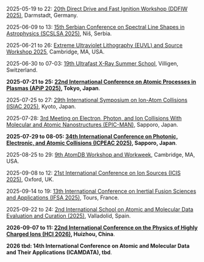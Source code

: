 2025-05-19 to 22: [20th Direct Drive and Fast Ignition Workshop (DDFIW 2025)](https://indico.gsi.de/event/21177/ "DDFIW 2025 explores direct drive and fast ignition in inertial fusion, focusing on laser-plasma interactions and high-energy-density physics. Topics include implosion dynamics, ignition schemes, and computational modeling, with applications in fusion energy, emphasizing experimental and theoretical advancements."), Darmstadt, Germany.

2025-06-09 to 13: [15th Serbian Conference on Spectral Line Shapes in Astrophysics (SCSLSA 2025)](http://servo.aob.rs/scslsa/ "SCSLSA 2025 focuses on spectral line shapes in astrophysics, covering plasma diagnostics, radiative transfer, and line broadening. Topics include stellar atmospheres, interstellar media, and applications in astrophysical modeling, emphasizing spectroscopic analysis of plasmas."), Niš, Serbia.

2025-06-21 to 26: [Extreme Ultraviolet Lithography (EUVL) and Source Workshop 2025](https://euvlitho.com "This workshop focuses on extreme ultraviolet lithography, covering plasma-based EUV sources, optics, and patterning. Topics include high-power plasma generation, source stability, and applications in semiconductor manufacturing, emphasizing advancements in plasma-driven lithography technologies."), Cambridge, MA, USA.

2025-06-30 to 07-03: [19th Ultrafast X-Ray Summer School](https://indico.psi.ch/event/17172/ "This summer school focuses on ultrafast X-ray science, covering X-ray free-electron lasers, time-resolved spectroscopy, and plasma interactions. Topics include ultrafast dynamics, structural biology, and applications in materials science, emphasizing experimental and computational X-ray techniques."), Villigen, Switzerland.

**2025-07-21 to 25: [22nd International Conference on Atomic Processes in Plasmas (APiP 2025)](https://yebisu.ils.uec.ac.jp/apip2025/ "APiP 2025 focuses on atomic processes in plasmas, covering ionization, recombination, and spectral modeling. Topics include plasma diagnostics, astrophysical plasmas, and applications in fusion and materials processing, emphasizing atomic physics in plasma environments."), Tokyo, Japan**.

2025-07-25 to 27: [29th International Symposium on Ion-Atom Collisions (ISIAC 2025)](https://ion-beam.jp/isiac2025/ "ISIAC 2025 focuses on ion-atom collisions, covering charge transfer, ionization, and scattering processes. Topics include plasma diagnostics, astrophysical applications, and materials analysis, emphasizing experimental and theoretical studies of ion-atom interaction dynamics in plasmas."), Kyoto, Japan.

2025-07-28: [3rd Meeting on Electron, Photon, and Ion Collisions With Molecular and Atomic Nanostructures (EPIC-MAN)](https://epic-man3.sciencesconf.org "EPIC-MAN 2025 focuses on electron, photon, and ion collisions with nanostructures, covering scattering, excitation, and ionization processes. Topics include nanoscale plasma interactions, applications in materials science and nanotechnology, emphasizing experimental and theoretical collision dynamics."), Sapporo, Japan.

**2025-07-29 to 08-05: [34th International Conference on Photonic, Electronic, and Atomic Collisions (ICPEAC 2025)](https://icpeac2025.jp "ICPEAC 2025 focuses on photonic, electronic, and atomic collisions, covering scattering, ionization, and plasma interactions. Topics include laser-induced processes, astrophysical applications, and materials analysis, emphasizing experimental and theoretical collision dynamics in plasmas."), Sapporo, Japan**.

2025-08-25 to 29: [9th AtomDB Workshop and Workweek](https://etix.com/ticket/p/63582623/ "The AtomDB workshop focuses on atomic databases for plasmas, covering spectral modeling, ionization, and recombination data. Topics include applications in astrophysical plasmas, fusion research, and plasma diagnostics, emphasizing computational tools for accurate atomic data in plasma simulations."), Cambridge, MA, USA.

2025-09-08 to 12: [21st International Conference on Ion Sources (ICIS 2025)](https://indico.stfc.ac.uk/event/1192/ "ICIS 2025 focuses on ion sources, covering ion beam production, plasma-based sources, and beam diagnostics. Topics include applications in particle accelerators, fusion research, and materials analysis, emphasizing advancements in ion source technology for plasma and atomic physics."), Oxford, UK.

2025-09-14 to 19: [13th International Conference on Inertial Fusion Sciences and Applications (IFSA 2025)](https://ifsa2025.org "IFSA 2025 focuses on inertial fusion, covering laser-driven fusion, plasma compression, and ignition physics. Topics include applications in fusion energy, high-energy-density physics, and astrophysics, emphasizing experimental and computational advances in inertial confinement fusion."), Tours, France.

2025-09-22 to 24: [2nd International School on Atomic and Molecular Data Evaluation and Curation (2025)](https://eventos.uva.es/129130/detail/2nd-international-school-on-atomic-and-molecular-data-evaluation-and-curation.html "This school focuses on atomic and molecular data curation, covering spectral databases, collision data, and plasma modeling. Topics include applications in astrophysics, fusion, and plasma diagnostics, emphasizing computational and experimental methods for accurate data evaluation."), Valladolid, Spain.

**2026-09-07 to 11: [22nd International Conference on the Physics of Highly Charged Ions (HCI 2026)](https://indico.impcas.ac.cn/event/75/ "HCI 2026 explores highly charged ions, covering atomic collisions, spectroscopy, and plasma interactions. Topics include applications in astrophysics, fusion plasmas, and materials science, emphasizing experimental and theoretical studies of highly charged ion dynamics."), Huizhou, China**.

**2026 tbd: 14th International Conference on Atomic and Molecular Data and Their Applications (ICAMDATA), tbd**.

